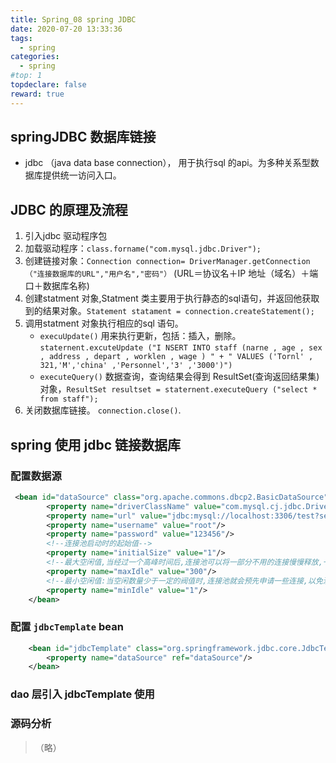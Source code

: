 ```yaml
---
title: Spring_08 spring JDBC
date: 2020-07-20 13:33:36
tags:
  - spring
categories:
  - spring
#top: 1
topdeclare: false
reward: true
---
```

## springJDBC 数据库链接
- jdbc （java data base connection）， 用于执行sql 的api。为多种关系型数据库提供统一访问入口。

<!--more-->

## JDBC 的原理及流程
1. 引入jdbc 驱动程序包
2. 加载驱动程序：`class.forname("com.mysql.jdbc.Driver");`
3. 创建链接对象：`Connection connection= DriverManager.getConnection（"连接数据库的URL","用户名","密码"）` (URL＝协议名＋IP 地址（域名）＋端口＋数据库名称)
4. 创建statment 对象,Statment 类主要用于执行静态的sql语句，并返回他获取到的结果对象。`Statement statament = connection.createStatement();`
5. 调用statment 对象执行相应的sql 语句。
    - `execuUpdate()` 用来执行更新，包括：插入，删除。 `staternent.excuteUpdate ("I NSERT INTO staff (narne , age , sex , address , depart , worklen , wage ) " + " VALUES ('Tornl' , 321,'M','china' ,'Personnel','3' ,'3000')")`
    - `executeQuery()` 数据查询，查询结果会得到 ResultSet(查询返回结果集)对象，`ResultSet resultset = staternent.executeQuery ("select * from staff");`
6. 关闭数据库链接。 `connection.close()`.

## spring 使用 jdbc 链接数据库
### 配置数据源
```xml
 <bean id="dataSource" class="org.apache.commons.dbcp2.BasicDataSource" destroy-method="close">
        <property name="driverClassName" value="com.mysql.cj.jdbc.Driver"/>
        <property name="url" value="jdbc:mysql://localhost:3306/test?serverTimezone=UTC&amp;characterEncoding=utf-8"/>
        <property name="username" value="root"/>
        <property name="password" value="123456"/>
        <!--连接池启动时的起始值-->
        <property name="initialSize" value="1"/>
        <!--最大空闲值,当经过一个高峰时间后,连接池可以将一部分不用的连接慢慢释放,一直减到maxIdle为止-->
        <property name="maxIdle" value="300"/>
        <!--最小空闲值:当空闲数量少于一定的阀值时,连接池就会预先申请一些连接,以免洪峰时来不及申请-->
        <property name="minIdle" value="1"/>
    </bean>
```

### 配置 `jdbcTemplate` bean
```xml
    <bean id="jdbcTemplate" class="org.springframework.jdbc.core.JdbcTemplate">
        <property name="dataSource" ref="dataSource"/>
    </bean>
```

### dao 层引入 jdbcTemplate 使用

### 源码分析
> （略）
